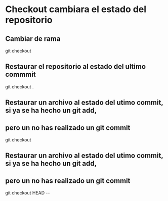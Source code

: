 # Checkout cambiara el estado del repositorio

## Cambiar de rama
git checkout <rama>

## Restaurar el repositorio al estado del ultimo commmit
git checkout .

## Restaurar un archivo al estado del utimo commit, si ya se ha hecho un git add,
## pero un no has realizado un git commit

git checkout <archivo>

## Restaurar un archivo al estado del utimo commit, si ya se ha hecho un git add,
## pero un no has realizado un git commit
git checkout HEAD -- <Archivo>